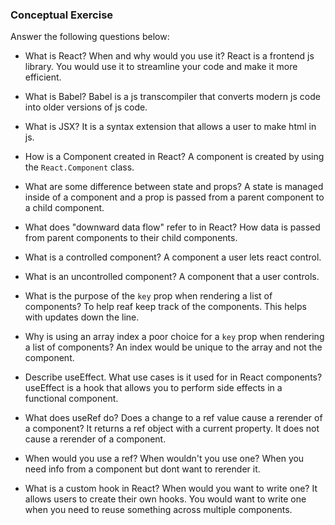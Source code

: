 ### Conceptual Exercise

Answer the following questions below:

- What is React? When and why would you use it?
React is a frontend js library. You would use it to streamline your code and make it more efficient.

- What is Babel?
Babel is a js transcompiler that converts modern js code into older versions of js code.

- What is JSX?
It is a syntax extension that allows a user to make html in js.

- How is a Component created in React?
A component is created by using the `React.Component` class.

- What are some difference between state and props?
A state is managed inside of a component and a prop is passed from a parent component to a child component.

- What does "downward data flow" refer to in React?
How data is passed from parent components to their child components.

- What is a controlled component?
A component a user lets react control.

- What is an uncontrolled component?
A component that a user controls.

- What is the purpose of the `key` prop when rendering a list of components?
To help reaf keep track of the components. This helps with updates down the line.

- Why is using an array index a poor choice for a `key` prop when rendering a list of components?
An index would be unique to the array and not the component.

- Describe useEffect.  What use cases is it used for in React components?
useEffect is a hook that allows you to perform side effects in a functional component.

- What does useRef do?  Does a change to a ref value cause a rerender of a component?
It returns a ref object with a current property. It does not cause a rerender of a component.

- When would you use a ref? When wouldn't you use one?
When you need info from a component but dont want to rerender it.

- What is a custom hook in React? When would you want to write one?
It allows users to create their own hooks. You would want to write one when you need to reuse something across multiple components.